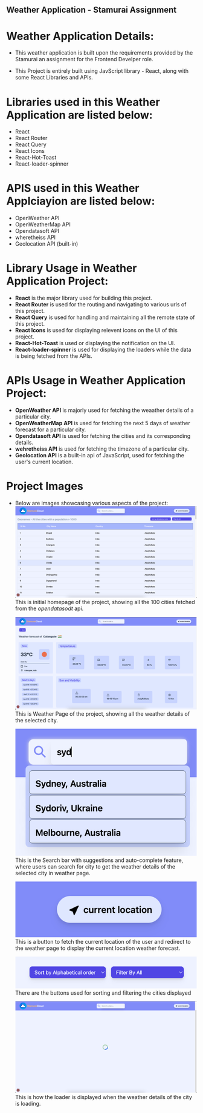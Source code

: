 ## Weather Application - Stamurai Assignment

# Weather Application Details:

- This weather application is built upon the requirements provided by the Stamurai an
  assignment for the Frontend Develper role.

- This Project is entirely built using JavScript library - React, along with some React Libraries and APIs.

# Libraries used in this Weather Application are listed below:

- React
- React Router
- React Query
- React Icons
- React-Hot-Toast
- React-loader-spinner

# APIS used in this Weather Applciayion are listed below:

- OpenWeather API
- OpenWeatherMap API
- Opendatasoft API
- wheretheiss API
- Geolocation API (built-in)

# Library Usage in Weather Application Project:

- **React** is the major library used for building this project.
- **React Router** is used for the routing and navigating to various urls of this project.
- **React Query** is used for handling and maintaining all the remote state of this project.
- **React Icons** is used for displaying relevent icons on the UI of this project.
- **React-Hot-Toast** is used or displaying the notification on the UI.
- **React-loader-spinner** is used for displaying the loaders while the data is being fetched from the APIs.

# APIs Usage in Weather Application Project:

- **OpenWeather API** is majorly used for fetching the weaather details of a particular city.
- **OpenWeatherMap API** is used for fetching the next 5 days of weather forecast for a particular city.
- **Opendatasoft API** is used for fetching the cities and its corresponding details.
- **wehretheiss API** is used for fetching the timezone of a particular city.
- **Geolocation API** is a built-in api of JavaScript, used for fetching the user's current location.

# Project Images

- Below are images showcasing various aspects of the project:
  ![HomePage of the Application](public/homepage.png)
  This is initial homepage of the project, showing all the 100 cities fetched from the _opendatasodt_ api.

  ![HomePage of the Application](public/WeatherPage.png)
  This is Weather Page of the project, showing all the weather details of the selected city.

  ![HomePage of the Application](public/SearchBar.png)
  This is the Search bar with suggestions and auto-complete feature, where users can search for city to get the weather details of the selected city in weather page.

  ![HomePage of the Application](public/CurrentLocation.png)
  This is a button to fetch the current location of the user and redirect to the weather page to display the current location weather forecast.

  ![Sorting snd filtering of the cities](public/SortFilter.png)
  There are the buttons used for sorting and filtering the cities displayed

  ![Sorting snd filtering of the cities](public/loader.png)
  This is how the loader is displayed when the weather details of the city is loading.
